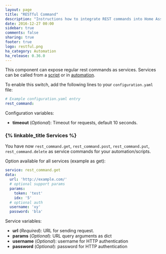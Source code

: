```yaml
---
layout: page
title: "RESTful Command"
description: "Instructions how to integrate REST commands into Home Assistant."
date: 2016-12-27 00:00
sidebar: true
comments: false
sharing: true
footer: true
logo: restful.png
ha_category: Automation
ha_release: 0.36.0
---
```


This component can expose regular rest commands as services. Services can be called from a [script] or in [automation].

[script]: /components/script/
[automation]: /getting-started/automation/

To enable this switch, add the following lines to your `configuration.yaml` file:
```yaml
# Example configuration.yaml entry
rest_command:
```

Configuration variables:
- **timeout** (*Optional*): Timeout for requests, default 10 seconds.

### {% linkable_title Services %}

You have now `rest_command.get`, `rest_command.post`, `rest_command.put`, `rest_command.delete` as service commands for your automation/scripts.

Option available for all services (example as get):
```yaml
service: rest_command.get
data:
  url: 'http://example.com/'
  # optional support params
  params:
    token: 'test'
    idx: '5'
  # optional auth
  username: 'xy' 
  password: 'bla'
```

Service variables:
- **url** (*Required*): URL for sending request.
- **params** (*Optional*): URL query arguments as dict
- **username** (*Optional*): username for HTTP authentication
- **password** (*Optional*): password for HTTP authentication
